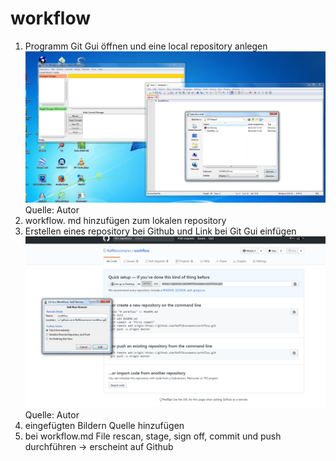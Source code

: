 # workflow

1. Programm Git Gui öffnen und eine local repository anlegen
 ![Screenshot Git Gui](erster.PNG)
 Quelle: Autor
1. workflow. md hinzufügen zum lokalen repository
1. Erstellen eines repository bei Github und Link bei Git Gui einfügen
 ![Screenshot Git Gui](zweiter.PNG)
 Quelle: Autor
1. eingefügten Bildern Quelle hinzufügen
1. bei workflow.md File rescan, stage, sign off, commit und push durchführen -> erscheint auf Github